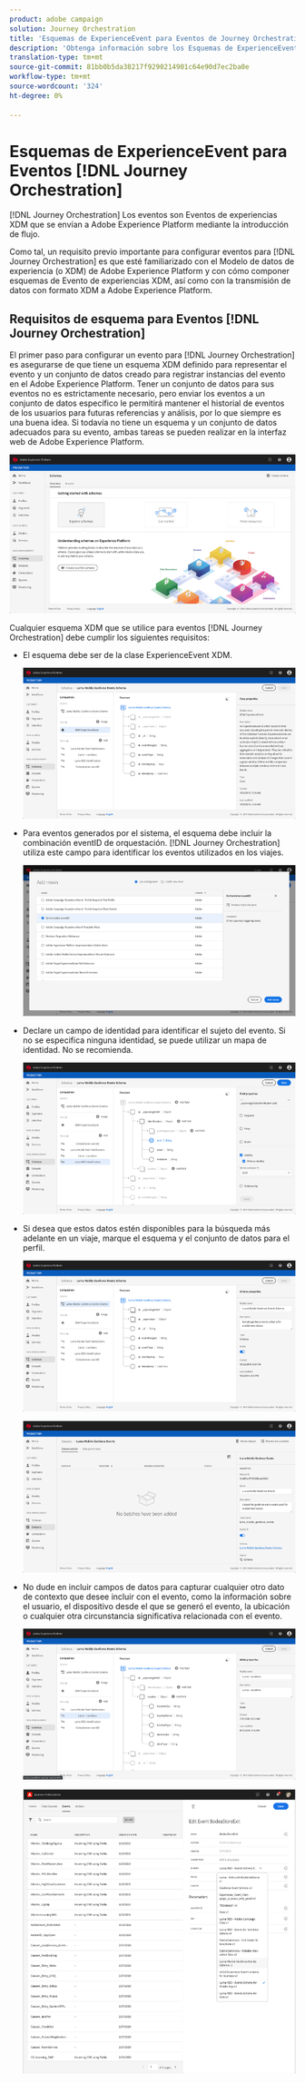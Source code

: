 ```yaml
---
product: adobe campaign
solution: Journey Orchestration
title: 'Esquemas de ExperienceEvent para Eventos de Journey Orchestration '
description: 'Obtenga información sobre los Esquemas de ExperienceEvent para Eventos de Journey Orchestration '
translation-type: tm+mt
source-git-commit: 81bb0b5da38217f9290214901c64e90d7ec2ba0e
workflow-type: tm+mt
source-wordcount: '324'
ht-degree: 0%

---
```




# Esquemas de ExperienceEvent para Eventos [!DNL Journey Orchestration]

[!DNL Journey Orchestration] Los eventos son Eventos de experiencias XDM que se envían a Adobe Experience Platform mediante la introducción de flujo.

Como tal, un requisito previo importante para configurar eventos para [!DNL Journey Orchestration] es que esté familiarizado con el Modelo de datos de experiencia (o XDM) de Adobe Experience Platform y con cómo componer esquemas de Evento de experiencias XDM, así como con la transmisión de datos con formato XDM a Adobe Experience Platform.

## Requisitos de esquema para Eventos [!DNL Journey Orchestration]

El primer paso para configurar un evento para [!DNL Journey Orchestration] es asegurarse de que tiene un esquema XDM definido para representar el evento y un conjunto de datos creado para registrar instancias del evento en el Adobe Experience Platform. Tener un conjunto de datos para sus eventos no es estrictamente necesario, pero enviar los eventos a un conjunto de datos específico le permitirá mantener el historial de eventos de los usuarios para futuras referencias y análisis, por lo que siempre es una buena idea. Si todavía no tiene un esquema y un conjunto de datos adecuados para su evento, ambas tareas se pueden realizar en la interfaz web de Adobe Experience Platform.

![](../assets/schema1.png)

Cualquier esquema XDM que se utilice para eventos [!DNL Journey Orchestration] debe cumplir los siguientes requisitos:

* El esquema debe ser de la clase ExperienceEvent XDM.

   ![](../assets/schema2.png)

* Para eventos generados por el sistema, el esquema debe incluir la combinación eventID de orquestación. [!DNL Journey Orchestration] utiliza este campo para identificar los eventos utilizados en los viajes.

   ![](../assets/schema3.png)

* Declare un campo de identidad para identificar el sujeto del evento. Si no se especifica ninguna identidad, se puede utilizar un mapa de identidad. No se recomienda.

   ![](../assets/schema4.png)

* Si desea que estos datos estén disponibles para la búsqueda más adelante en un viaje, marque el esquema y el conjunto de datos para el perfil.

   ![](../assets/schema5.png)

   ![](../assets/schema6.png)

* No dude en incluir campos de datos para capturar cualquier otro dato de contexto que desee incluir con el evento, como la información sobre el usuario, el dispositivo desde el que se generó el evento, la ubicación o cualquier otra circunstancia significativa relacionada con el evento.

   ![](../assets/schema7.png)

   ![](../assets/schema8.png)